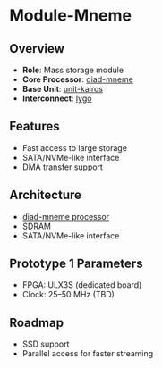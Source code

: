 # Module-Mneme

## Overview

- **Role**: Mass storage module
- **Core Processor**: [diad-mneme](../../processors/mneme/mneme.md)
- **Base Unit**: [unit-kairos](../../units/kairos/kairos.md)
- **Interconnect**: [lygo](../../interfaces/lygo/lygo.md)

## Features

- Fast access to large storage
- SATA/NVMe-like interface
- DMA transfer support

## Architecture

- [diad-mneme processor](../../processors/mneme/mneme.md)
- SDRAM
- SATA/NVMe-like interface

## Prototype 1 Parameters

- FPGA: ULX3S (dedicated board)
- Clock: 25–50 MHz (TBD)

## Roadmap

- SSD support
- Parallel access for faster streaming
